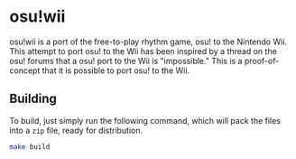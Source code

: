 # osu!wii
osu!wii is a port of the free-to-play rhythm game, osu! to the Nintendo Wii. This attempt to port osu! to the Wii has been inspired by a thread on the osu! forums that a osu! port to the Wii is "impossible." This is a proof-of-concept that it is possible to port osu! to the Wii.
## Building
To build, just simply run the following command, which will pack the files into a `zip` file, ready for distribution.
```bash
make build
```
